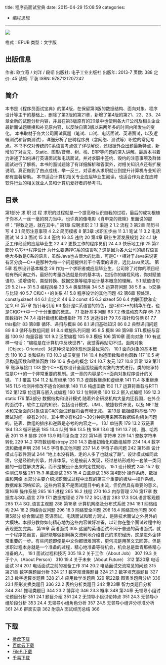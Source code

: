 title: 程序员面试宝典
date: 2015-04-29 15:08:59
categories:
  - 编程思想
---

![](http://img3.douban.com/lpic/s26818031.jpg)

格式：EPUB
类型：文字版

<!--more-->

## 出版信息 ##

作者: 欧立奇 / 刘洋 / 段韬 
出版社: 电子工业出版社
出版年: 2013-7
页数: 388
定价: 45
装帧: 平装
ISBN: 9787121207242

## 简介 ##

本书是《程序员面试宝典》的第4版，在保留第3版的数据结构、面向对象、程序设计等主干的基础上，删除了第3版的第21章，新增了第4版的第21、22、23、24章全新的试题分析内容，并且在第3版原有的20章中也使用各大IT公司及相关企业最新面试题替换和补充原内容，以反映自第3版以来两年多的时间内所发生的变化。
本书取材于各大公司面试真题（笔试、口试、电话面试、英语面试，以及逻辑测试和智商测试），详细分析了应聘程序员（含网络、测试等）职位的常见考点。本书不仅对传统的C系语言考点做了详尽解说，还根据外企出题最新特点，新增加了对友元、Static、图形/音频、树、栈、ERP等问题的深入讲解。最后本书着力讲述了如何进行英语面试和电话面试，并对求职中签约、毁约的注意事项及群体面试进行了解析。本书的面试题除了有详细解析和答案外，对相关知识点还有扩展说明。真正做到了由点成线，举一反三，对读者从求职就业到提升计算机专业知识都有显著帮助。
本书适合计算机相关专业应届毕业生阅读，也适合作为正在应聘软件行业的相关就业人员和计算机爱好者的参考书。

## 目录 ##

第1部分 求 职 过 程
求职的过程就是一个提高和认识自我的过程，最后的成功根植于你本人一丝一毫的努力当中。也许真的像电影《肖申克的救赎》里面说的那样：“得救之道，就在其中。”
第1章 应聘求职	2
1.1 渠道	2
1.2 流程	3
第2章 简历书写	4
2.1 简历注意事项	4
2.2 简历模板	8
第3章 求职五步曲	11
3.1 笔试	11
3.2 电话面试	14
3.3 面试	15
3.4 签约	16
3.5 违约	20
第4章 职业生涯发展规划	22
4.1 缺乏工作经验的应届毕业生	22
4.2 更换工作的程序员们	24
4.3 快乐地工作	25
第2部分 C/C++程序设计
为什么要选择C系的语言呢？这是因为各大公司的编程语言绝大多数是C系的语言，虽然Java也占很大的比重，可是C++相对于Java来说更有区分度—C++是那种为每一个问题提供若干个答案的语言，远比Java灵活。
第5章 程序设计基本概念	29
作为一个求职者或应届毕业生，公司除了对你的项目经验有所问询之外，最好的考量办法就是你的基本功，包括你的编程风格，你对赋值语句、递增语句、类型转换、数据交换等程序设计基本概念的理解。
5.1 赋值语句	29
5.2 i++	31
5.3 编程风格	33
5.4 类型转换	34
5.5 运算符问题	38
5.6 a、b交换与比较	40
5.7 C和C++的关系	41
5.8 程序设计的其他问题	42
第6章 预处理、const与sizeof	44
6.1 宏定义	44
6.2 const	45
6.3 sizeof	50
6.4 内联函数和宏定义	61
第7章 指针与引用	63
指针是C系语言的特色，是C和C++的精华所在，也是C和C++中一个十分重要的概念。
7.1 指针基本问题	63
7.2 传递动态内存	65
7.3 函数指针	74
7.4 指针数组和数组指针	76
7.5 迷途指针	79
7.6 指针和句柄	81
7.7 this指针	83
第8章 循环、递归与概率	86
8.1 递归基础知识	86
8.2 典型递归问题	89
8.3 循环与数组问题	91
8.4 螺旋队列问题	95
8.5 概率	98
第9章 STL模板与容器	100
9.1 向量容器	101
9.2 泛型编程	105
9.3 模板	106
第10章 面向对象	110
有这样一句话：“编程是在计算机中反映世界”，我觉得再贴切不过。面向对象（Object-
Oriented）对这种说法的体现也是最优秀的。
10.1 面向对象的基本概念	110
10.2 类和结构	113
10.3 成员变量	114
10.4 构造函数和析构函数	117
10.5 拷贝构造函数和赋值函数	119
10.6 多态的概念	124
10.7 友元	127
10.8 异常	129
第11章 继承与接口	133
整个C++程序设计全面围绕面向对象的方式进行。类的继承特性是C++的一个非常重要的机制。这一章的内容是C++面向对象程序设计的关键。
11.1 覆盖	134
11.2 私有继承	136
11.3 虚函数继承和虚继承	141
11.4 多重继承	145
11.5 检测并修改不适合的继承	148
11.6 纯虚函数	150
11.7 运算符重载与RTTI	152
第12章 位运算与嵌入式编程	160
12.1 位制转换	160
12.2 嵌入式编程	169
12.3 static	176
第3部分 数据结构和设计模式
随着外企研发机构大量内迁我国，在外企的面试中，软件工程的知识，包括设计模式、UML、敏捷软件开发，以及.NET技术和完全面向对象语言C#的面试题目将会有增无减。
第13章 数据结构基础	179
面试时间一般有2小时，其中至少有约20～30分钟是用来回答数据结构相关问题的。链表、数组的排序和逆置是必考的内容之一。
13.1 单链表	179
13.2 双链表	184
13.3 循环链表	185
13.4 队列	186
13.5 栈	188
13.6 堆	191
13.7 树、图、哈希表	201
13.8 排序	209
13.9 时间复杂度	222
第14章 字符串	229
14.1 整数字符串转化	229
14.2 字符数组和strcpy	230
14.3 数组初始化和数组越界	234
14.4 数字流和数组声明	236
14.5 字符串其他问题	237
14.6 字符子串问题	242
第15章 设计模式与软件测试	244
“地上本没有路，走的人多了也就成了路”。设计模式如同此理，它是经验的传承，并非体系。它是被前人发现，经过总结形成的一套某一类问题的一般性解决方案，而不是被设计出来的定性规则。
15.1 设计模式	245
15.2 软件测试基础	251
15.3 黑盒测试	253
15.4 白盒测试	258
第4部分 操作系统、数据库和网络
本部分主要介绍求职面试过程中出现的第三个重要的板块—操作系统、数据库和网络知识。这些内容虽不是面试题目中的主流，但仍然具有重要的意义。
第16章 操作系统	265
16.1 进程	265
16.2 线程	270
16.3 内存管理	276
第17章 数据库与SQL语言	279
17.1 数据库理论	279
17.2 SQL语言	283
17.3 SQL语言客观题	285
17.4 SQL语言主观题	288
第18章 计算机网络及分布式系统	294
18.1 网络结构	294
18.2 网络协议问题	296
18.3 网络安全问题	298
18.4 网络其他问题	300
第5部分 综合面试题
英语面试、电话面试和智力测试，是除技术面试之外另外的大模块。本部分教你如何精心地为这些内容做好准备，以让你在整个面试过程中的表现更加完美。
第19章 英语面试	305
这里的英语面试不同于普通的英语面试。就一个程序员而言，最好能够做到用英文流利地介绍自己的求职经历，这是进外企非常重要的一步。有些问题即便是中文你都很难回答，更何况是用英文去回答。但是求职过程本身就是一个准备的过程，精心地准备等待机会，机会总是垂青那些精心准备的人。
19.1 面试过程和技巧	305
19.2 关于工作（About Job）	307
19.3 关于个人（About Person）	310
19.4 关于未来（About Future）	312
第20章 电话面试	314
20.1 电话面试之前的准备工作	314
20.2 电话面试交流常见的问题	315
第21章 数字类题目分析	324
21.1 数字规律类题目	324
21.2 数字填充类题目	327
21.3 数字运算类题目	328
21.4 应用数学类题目	329
第22章 图表类题目分析	336
22.1 图形变换类题目	336
22.2 表格分析类题目	342
第23章 智力类题目分析	344
23.1 推理类题目	344
23.2 博弈论	346
23.3 概率	348
第24章 无领导小组讨论题目分析	351
24.1 题目介绍	351
24.2 无领导小组讨论特点	351
24.3 无领导小组阶段分析	353
24.4 无领导小组角色分析	357
24.5 无领导小组评分标准分析	361
24.6 群面实录	362
附录A 面试经历总结	366

## 下载 ##

* [微盘下载](http://vdisk.weibo.com/s/aADaW4YROvMOu)
* [百度云下载](http://pan.baidu.com/s/1kTkmqpT)
* [FilePi下载](http://filepi.com/i/Uv1i7rA)
* [千易下载](http://1000eb.com/1gge9)
